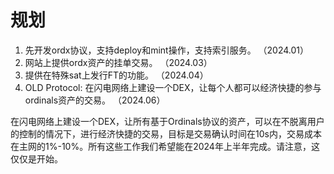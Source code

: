 规划
============


1. 先开发ordx协议，支持deploy和mint操作，支持索引服务。  （2024.01）
2. 网站上提供ordx资产的挂单交易。    （2024.03）
3. 提供在特殊sat上发行FT的功能。     （2024.04）
4. OLD Protocol: 在闪电网络上建设一个DEX，让每个人都可以经济快捷的参与ordinals资产的交易。    （2024.06）

在闪电网络上建设一个DEX，让所有基于Ordinals协议的资产，可以在不脱离用户的控制的情况下，进行经济快捷的交易，目标是交易确认时间在10s内，交易成本在主网的1%-10%。所有这些工作我们希望能在2024年上半年完成。请注意，这仅仅是开始。